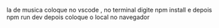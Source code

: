 Ia de musica 
coloque no vscode , no terminal digite npm install
e depois  npm run dev
depois coloque o local no navegador
